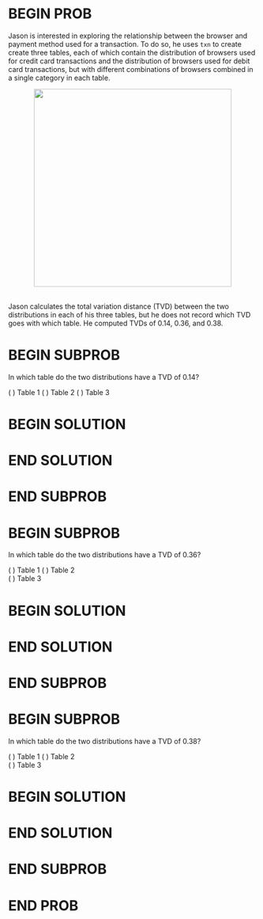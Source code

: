 # BEGIN PROB

Jason is interested in exploring the relationship between the browser
and payment method used for a transaction. To do so, he uses `txn` to
create create three tables, each of which contain the distribution of
browsers used for credit card transactions and the distribution of
browsers used for debit card transactions, but with different
combinations of browsers combined in a single category in each table.


<center><img src='../assets/images/fa23-final/q7_tables.png' width=400></center>
<br>

<!-- | **Browser** | **Credit** | **Debit** |
|:--------|:------:|:-----:|
| Chrome  |   ?    |   ?   |
| Safari  |   ?    |   ?   |
| Firefox |   ?    |   ?   |
| Edge    |   ?    |   ?   |
| Other   |   ?    |   ?   |

**Table 2:**

| **Browser** | **Credit** | **Debit** |
|:------------|:----------:|:---------:|
| Chrome      |     ?      |     ?     |
| Safari      |     ?      |     ?     |
| Firefox     |     ?      |     ?     |
| Edge        |     ?      |     ?     |
| Other       |     ?      |     ?     |


**Table 3:**

| **Browser**               | **Credit** | **Debit** |
|:--------------------------|:----------:|:---------:|
| Chrome                    |     ?      |     ?     |
| Safari, Firefox, or Edge |     ?      |     ?     |
| Other                     |     ?      |     ?     | -->




Jason calculates the total variation distance (TVD) between the two
distributions in each of his three tables, but he does not record which
TVD goes with which table. He computed TVDs of 0.14, 0.36, and 0.38.

# BEGIN SUBPROB
In which table do the two distributions have a TVD of 0.14?

( ) Table 1
( ) Table 2
( ) Table 3

# BEGIN SOLUTION

# END SOLUTION

# END SUBPROB

# BEGIN SUBPROB

In which table do the two distributions have a TVD of 0.36?

( ) Table 1
( ) Table 2  
( ) Table 3 

# BEGIN SOLUTION

# END SOLUTION

# END SUBPROB

# BEGIN SUBPROB

In which table do the two distributions have a TVD of 0.38?

( ) Table 1
( ) Table 2   
( ) Table 3

# BEGIN SOLUTION

# END SOLUTION

# END SUBPROB

# END PROB